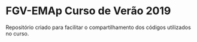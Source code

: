 # FGV-EMAp Curso de Verão 2019 

Repositório criado para facilitar o compartilhamento dos códigos utilizados no curso.

